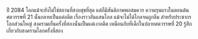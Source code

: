 ปี 2084 โลกแม้จะยังไม่ใช่สถานที่สงบสุขที่สุด แต่ก็มีสันติภาพพอสมควร
ความรุนแรงในตอนต้นศตวรรษที่ 21 นั้นกลายเป็นแค่อดีต เรื่องราวอันแสนไกล
แม้จะไม่ได้ไกลจนถูกลืม สำหรับประชากรโลกส่วนใหญ่ สงครามเย็นครั้งที่สองนั้นเป็นแค่เงาอดีต
เหมือนกับที่เด็กในปลายศตวรรษที่ 20 รู้สึกเกี่ยวกับสงครามโลกครั้งที่สอง